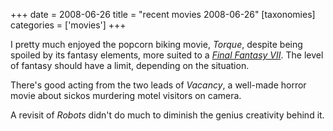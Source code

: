 +++
date = 2008-06-26
title = "recent movies 2008-06-26"
[taxonomies]
categories = ['movies']
+++

I pretty much enjoyed the popcorn biking movie, *Torque*, despite being
spoiled by its fantasy elements, more suited to a *[Final Fantasy VII]*.
The level of fantasy should have a limit, depending on the situation.

There's good acting from the two leads of *Vacancy*, a well-made horror
movie about sickos murdering motel visitors on camera.

A revisit of *Robots* didn't do much to diminish the genius creativity
behind it.

  [Final Fantasy VII]: @/final-fantasy-vii-advent-children-2005.md
